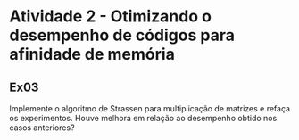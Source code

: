 # Atividade 2 - Otimizando o desempenho de códigos para afinidade de memória
## Ex03

Implemente o algoritmo de Strassen para multiplicação de matrizes e refaça os experimentos.
Houve melhora em relação ao desempenho obtido nos casos anteriores?
